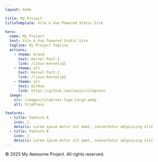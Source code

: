 ```yaml
---
layout: home

title: My Project
titleTemplate: Vite & Vue Powered Static Site

hero:
  name: My Project
  text: Vite & Vue Powered Static Site
  tagline: My Project Tagline
  actions:
    - theme: brand
      text: Kernel Part-1
      link: /linux-kernel/p1
    - theme: alt
      text: Kernel Part-2
      link: /linux-kernel/p2
    - theme: alt
      text: GitHub
      link: https://github.com/vuejs/vitepress
  image:
    src: /images/vitepress-logo-large.webp
    alt: VitePress

features:
  - title: Feature A
    icon: 📝
    details: Lorem ipsum dolor sit amet, consectetur adipiscing elit
  - title: Feature B
    icon: 🚀
    details: Lorem ipsum dolor sit amet, consectetur adipiscing elit
---
```


<style>
:root {
  --vp-home-hero-name-color: transparent;
  --vp-home-hero-name-background: -webkit-linear-gradient(120deg, #bd34fe 30%, #41d1ff);

  --vp-home-hero-image-background-image: linear-gradient(-45deg, #bd34fe 50%, #47caff 50%);
  --vp-home-hero-image-filter: blur(44px);
}
</style>

&copy; 2025 My Awesome Project. All rights reserved.
